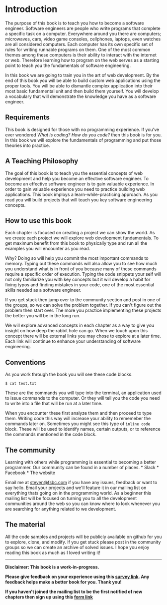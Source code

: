 # Introduction
The purpose of this book is to teach you how to become a software engineer. Software engineers are people who write programs that complete a specific task on a computer. Everywhere around you there are computers; microwaves, cars, video game consoles, cellphones, laptops, even watches are all considered computers. Each computer has its own specific set of rules for writing runnable programs on them. One of the most common themes among these computers is their ability to interact with the internet or web. Therefore learning how to program on the web serves as a starting point to teach you the fundamentals of software engineering. 

In this book we are going to train you in the art of web development. By the end of this book you will be able to build custom web applications using the proper tools. You will be able to dismantle complex application into their most basic fundamental unit and then build them yourself. You will develop a vocabulary that will demonstrate the knowledge you have as a software engineer. 

## Requirements
This book is designed for those with no programming experience. If you've ever wondered *What is coding? How do you code?* then this book is for you. In this book we will explore the fundamentals of programming and put those theories into practice.

## A Teaching Philosophy
The goal of this book is to teach you the essential concepts of web development and help you become an effective software engineer. To become an effective software engineer is to gain valuable experience. In order to gain valuable experience you need to practice building web applications. This book imploys a learn-while-practicing approach. As you read you will build projects that will teach you key software engineering concepts.

## How to use this book
Each chapter is focused on creating a project we can show the world. As we create each project we will explore web development fundamentals. To get maximum benefit from this book to physically type and run all the examples you will encounter as you read.

Why? Doing so will help you commit the most important commands to memory. Typing out these commands will also allow you to see how much you understand what is in front of you because many of these commands require a specific order of execution. Typing the code snippets your self will not only familiarize you with key concepts but it will develop a habit for fixing typos and finding mistakes in your code, one of the most essential skills needed as a software engineer.

If you get stuck then jump over to the community section and post in one of the groups, so we can solve the problem together. If you can't figure out the problem then start over. The more you practice implementing these projects the better you will be in the long run. 

We will explore advanced concepts in each chapter as a way to give you insight on how deep the rabbit hole can go. When we touch upon this concept there will be external links you may chose to explore at a later time. Each link will continue to enhance your understanding of software engineering.

## Conventions

As you work through the book you will see these code blocks.

```$ cat test.txt```

These are the commands you will type into the terminal, an application used to issue commands to the computer. Or they will tell you the code you need to write into a file that will be run at a later time. 

When you encounter these first analyze them and then proceed to type them. Writing code this way will increase your ability to rememeber the commands later on. Sometimes you might see this type of `inline code` block. These will be used to identify names, certain outputs, or to reference the commands mentioned in the code block.

## The community
Learning with others while programming is essential to becoming a better programmer. Our community can be found in a number of places.
    * Slack 
    * Facebook
    * The website
   
 
Email me at steven@fsbc.com if you have any issues, feedback or want to say hello. Email your projects and we'll feature it in our mailing list on everything thats going on in the programming world. As a beginner this mailing list will be focused on turning you to all the  development communities around the web so you can know where to look whenever you are searching for anything related to we development.

## The material
 
All the code samples and projects will be publicly available on github for you to explore, clone, and modify. If you get stuck please post in the community groups so we can create an archive of solved issues. I hope you enjoy reading this book as much as I loved writing it! 

***

**Disclaimer: This book is a work-in-progress.**

**Please give feedback on your experience using this [survey link](https://www.surveymonkey.com/r/JY27M3J). Any feedback helps make a better book for you. Thank you!**

**If you haven't joined the mailing list to be the first notified of new chapters then sign up using this [form link](http://eepurl.com/cW_Xjr)**

